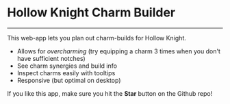 # Hollow Knight Charm Builder

---

This web-app lets you plan out charm-builds for Hollow Knight.

- Allows for _overcharming_ (try equipping a charm 3 times when you don't have sufficient notches)
- See charm synergies and build info
- Inspect charms easily with tooltips
- Responsive (but optimal on desktop)

If you like this app, make sure you hit the **Star** button on the Github repo!
